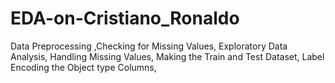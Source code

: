 # EDA-on-Cristiano_Ronaldo
Data Preprocessing ,Checking for Missing Values,  Exploratory Data Analysis, Handling Missing Values, Making the Train and Test Dataset, Label Encoding the Object type Columns, 
